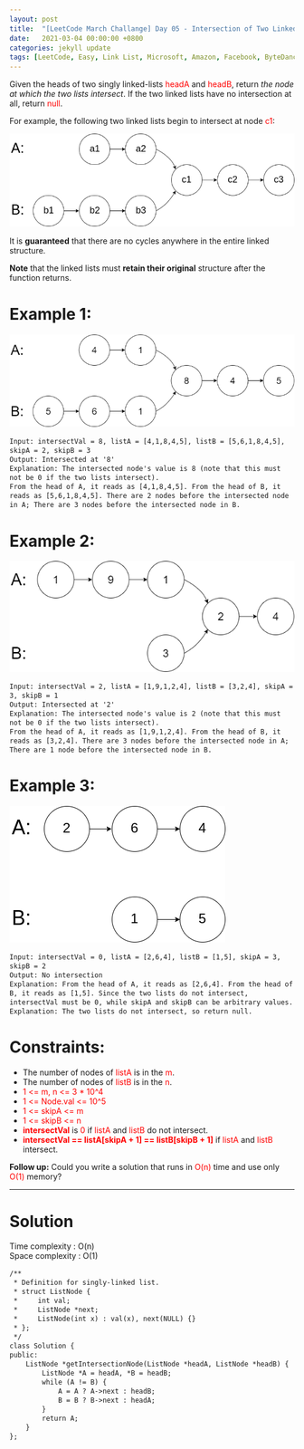 ```yaml
---
layout: post
title:  "[LeetCode March Challange] Day 05 - Intersection of Two Linked Lists"
date:   2021-03-04 00:00:00 +0800
categories: jekyll update
tags: [LeetCode, Easy, Link List, Microsoft, Amazon, Facebook, ByteDance, LinkedIn, Paypal, Apple, Bloomberg, Intuit]
---
```

Given the heads of two singly linked-lists <font color="red">headA</font> and <font color="red">headB</font>, return *the node at which the two lists intersect*. If the two linked lists have no intersection at all, return <font color="red">null</font>.

For example, the following two linked lists begin to intersect at node <font color="red">c1</font>:

![](https://github.com/nshawn4675/nshawn4675.github.io/blob/master/_pic/160_ex.png?raw=true)

It is **guaranteed** that there are no cycles anywhere in the entire linked structure.

**Note** that the linked lists must **retain their original** structure after the function returns.

# Example 1:

![](https://github.com/nshawn4675/nshawn4675.github.io/blob/master/_pic/160_ex1.png?raw=true)

	Input: intersectVal = 8, listA = [4,1,8,4,5], listB = [5,6,1,8,4,5], skipA = 2, skipB = 3
	Output: Intersected at '8'
	Explanation: The intersected node's value is 8 (note that this must not be 0 if the two lists intersect).
	From the head of A, it reads as [4,1,8,4,5]. From the head of B, it reads as [5,6,1,8,4,5]. There are 2 nodes before the intersected node in A; There are 3 nodes before the intersected node in B.

# Example 2:

![](https://github.com/nshawn4675/nshawn4675.github.io/blob/master/_pic/160_ex2.png?raw=true)

	Input: intersectVal = 2, listA = [1,9,1,2,4], listB = [3,2,4], skipA = 3, skipB = 1
	Output: Intersected at '2'
	Explanation: The intersected node's value is 2 (note that this must not be 0 if the two lists intersect).
	From the head of A, it reads as [1,9,1,2,4]. From the head of B, it reads as [3,2,4]. There are 3 nodes before the intersected node in A; There are 1 node before the intersected node in B.

# Example 3:

![](https://github.com/nshawn4675/nshawn4675.github.io/blob/master/_pic/160_ex3.png?raw=true)

	Input: intersectVal = 0, listA = [2,6,4], listB = [1,5], skipA = 3, skipB = 2
	Output: No intersection
	Explanation: From the head of A, it reads as [2,6,4]. From the head of B, it reads as [1,5]. Since the two lists do not intersect, intersectVal must be 0, while skipA and skipB can be arbitrary values.
	Explanation: The two lists do not intersect, so return null.

# Constraints:

- The number of nodes of <font color="red">listA</font> is in the <font color="red">m</font>.
- The number of nodes of <font color="red">listB</font> is in the <font color="red">n</font>.
- <font color="red">1 <= m, n <= 3 * 10^4</font>
- <font color="red">1 <= Node.val <= 10^5</font>
- <font color="red">1 <= skipA <= m</font>
- <font color="red">1 <= skipB <= n</font>
- **<font color="red">intersectVal</font>** is <font color="red">0</font> if <font color="red">listA</font> and <font color="red">listB</font> do not intersect.
- **<font color="red">intersectVal == listA[skipA + 1] == listB[skipB + 1]</font>** if <font color="red">listA</font> and <font color="red">listB</font> intersect.

**Follow up:** Could you write a solution that runs in <font color="red">O(n)</font> time and use only <font color="red">O(1)</font> memory?

______________________  

# Solution  

Time complexity : O(n)  
Space complexity : O(1)  

	/**
	 * Definition for singly-linked list.
	 * struct ListNode {
	 *     int val;
	 *     ListNode *next;
	 *     ListNode(int x) : val(x), next(NULL) {}
	 * };
	 */
	class Solution {
	public:
	    ListNode *getIntersectionNode(ListNode *headA, ListNode *headB) {
	        ListNode *A = headA, *B = headB;
	        while (A != B) {
	            A = A ? A->next : headB;
	            B = B ? B->next : headA;
	        }
	        return A;
	    }
	};

